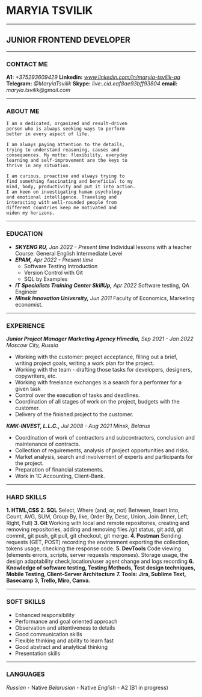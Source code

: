 
# MARYIA TSVILIK  
---
## JUNIOR FRONTEND DEVELOPER
***
### CONTACT ME
__A1:__ _+375293609429_
__Linkedin:__ _www.linkedin.com/in/maryia-tsvilik-qa_
__Telegram:__ _@MaryiaTsvilik_
__Skype:__ _live:.cid.eaf8ae93bff93804_
__email:__ _maryia.tsvilik@gmail.com_
***
### ABOUT ME
``` 
I am a dedicated, organized and result-driven
person who is always seeking ways to perform
better in every aspect of life.

I am always paying attention to the details,
trying to understand reasoning, causes and
consequences. My motto: flexibility, everyday
learning and self-improvement are the keys to
thrive in any situation.

I am curious, proactive and always trying to
find something fascinating and beneficial to my
mind, body, productivity and put it into action. 
I am keen on investigating human psychology
and emotional intelligence. Traveling and
interacting with well-rounded people from
different countries keep me motivated and
widen my horizons.
```
***

### EDUCATION
* ___SKYENG RU,___ _Jan 2022 - Present time_
Individual lessons with a teacher Course: General English Intermediate Level
* ___EPAM,___ _Apr 2022 - Present time_
    + Software Testing Introduction
    + Version Control with Git
    + SQL by Examples
* ___IT Specialists Training Center SkillUp,___ _Apr 2022_
Software testing, QA Engineer
* ___Minsk Innovation University,___ _Jun 2011_
Faculty of Economics, Marketing economist.
***
### EXPERIENCE
___Junior Project Manager
Marketing Agency Himedia,___ _Sep 2021 - Jan 2022
Moscow City, Russia_
+ Working with the customer: project acceptance, filling out a brief, writing project goals,
writing a work plan for the project.
+ Working with the team - drafting those tasks for developers, designers, copywriters, etc.
+ Working with freelance exchanges is a search for a performer for a given task
+ Control over the execution of tasks and deadlines.
+ Coordination of all stages of work on the project, budgets with the customer.
+ Delivery of the finished project to the customer.

___KMK-INVEST, L.L.C.,___ _Jul 2008 - Aug 2021
Minsk, Belarus_
+ Coordination of work of contractors and subcontractors, conclusion and maintenance of
contracts.
+ Collection of requirements, analysis of project opportunities and risks.
+ Market analysis, search and involvement of experts and participants for the project.
+ Preparation of financial statements.
+ Work in 1C Accounting, Client-Bank.
***
### HARD SKILLS
__1. HTML,CSS__
__2. SQL__ 
Select, Where (and, or, not) Between, Insert Into, Count, AVG, SUM, Group By, like, Order By, Desc, Union, Join (Inner, Left, Right, Full)
__3. Git__
Working with local and remote repositories, creating and removing repositories, adding and
removing files /git status, git add, git commit, git push, git pull, git checkout, git merge.
__4. Postman__
Sending requests (GET, POST) recording the environment exporting the collection, tokens usage, checking the response code.
__5. DevTools__
Code viewing (elements errors, scripts, server requests responses). Storage usage, the
design adaptability check,location/user agent change and logs recording
__6. Knowledge of software testing, Testing Methods, Test design techniques, Mobile
Testing, Client-Server Architecture__
__7. Tools: Jira, Sublime Text, Basecamp 3, Trello, Miro, Canva.__
***
### SOFT SKILLS 
+ Enhanced responsibility
+ Performance and goal oriented approach
+ Observation and attentiveness to details
+ Good communication skills
+ Flexible thinking and ability to learn fast
+ Good abstract and analytical thinking
+ Presentation skills
***
### LANGUAGES
_Russian_ - Native
_Belarusian_ - Native
_English_ - A2 (B1 in progress)
